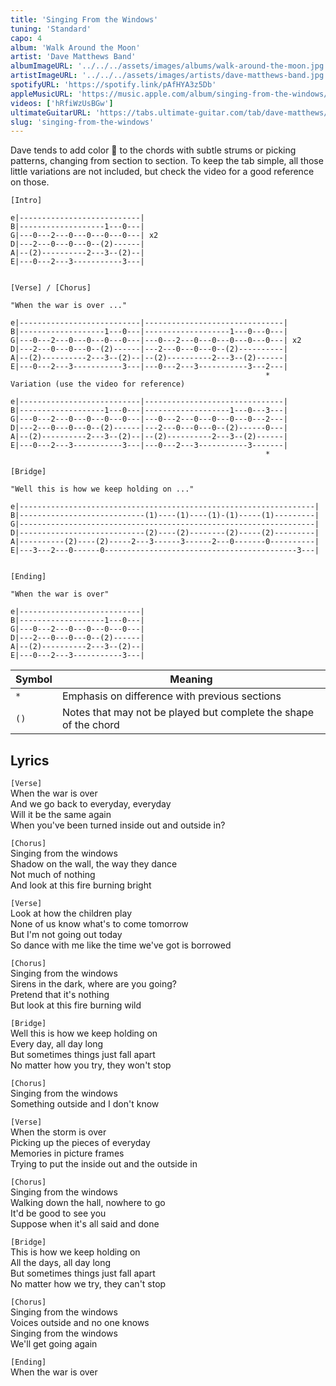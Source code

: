 ```yaml
---
title: 'Singing From the Windows'
tuning: 'Standard'
capo: 4
album: 'Walk Around the Moon'
artist: 'Dave Matthews Band'
albumImageURL: '../../../assets/images/albums/walk-around-the-moon.jpg'
artistImageURL: '../../../assets/images/artists/dave-matthews-band.jpg'
spotifyURL: 'https://spotify.link/pAfHYA3z5Db'
appleMusicURL: 'https://music.apple.com/album/singing-from-the-windows/1667688037?i=1667689018&l'
videos: ['hRfiWzUsBGw']
ultimateGuitarURL: 'https://tabs.ultimate-guitar.com/tab/dave-matthews/singing-from-the-windows-tabs-3080054'
slug: 'singing-from-the-windows'
---
```


Dave tends to add color 🎨 to the chords with subtle strums or picking patterns, changing from section to section. To keep the tab simple, all those little variations are not included, but check the video for a good reference on those.

```
[Intro]

e|---------------------------|
B|-------------------1---0---|
G|---0---2---0---0---0---0---| x2
D|---2---0---0---0--(2)------|
A|--(2)----------2---3--(2)--|
E|---0---2---3-----------3---|


[Verse] / [Chorus]

"When the war is over ..."

e|---------------------------|-------------------------------|
B|-------------------1---0---|-------------------1---0---0---|
G|---0---2---0---0---0---0---|---0---2---0---0---0---0---0---| x2
D|---2---0---0---0--(2)------|---2---0---0---0--(2)----------|
A|--(2)----------2---3--(2)--|--(2)----------2---3--(2)------|
E|---0---2---3-----------3---|---0---2---3-----------3---2---|
                                                         *
Variation (use the video for reference)

e|---------------------------|-------------------------------|
B|-------------------1---0---|-------------------1---0---3---|
G|---0---2---0---0---0---0---|---0---2---0---0---0---0---2---|
D|---2---0---0---0--(2)------|---2---0---0---0--(2)------0---|
A|--(2)----------2---3--(2)--|--(2)----------2---3--(2)------|
E|---0---2---3-----------3---|---0---2---3-----------3-------|
                                                         *

[Bridge]

"Well this is how we keep holding on ..."

e|------------------------------------------------------------------|
B|----------------------------(1)----(1)----(1)-(1)-----(1)---------|
G|------------------------------------------------------------------|
D|----------------------------(2)----(2)--------(2)-----(2)---------|
A|----------(2)----(2)-----2---3------3------2---0-------0----------|
E|---3---2---0------0-------------------------------------------3---|


[Ending]

"When the war is over"

e|---------------------------|
B|-------------------1---0---|
G|---0---2---0---0---0---0---|
D|---2---0---0---0--(2)------|
A|--(2)----------2---3--(2)--|
E|---0---2---3-----------3---|
```

| Symbol | Meaning                                                          |
| ------ | ---------------------------------------------------------------- |
| `*`    | Emphasis on difference with previous sections                    |
| `()`   | Notes that may not be played but complete the shape of the chord |

## Lyrics

`[Verse]`  
When the war is over  
And we go back to everyday, everyday  
Will it be the same again  
When you've been turned inside out and outside in?

`[Chorus]`  
Singing from the windows  
Shadow on the wall, the way they dance  
Not much of nothing  
And look at this fire burning bright

`[Verse]`  
Look at how the children play  
None of us know what's to come tomorrow  
But I'm not going out today  
So dance with me like the time we've got is borrowed

`[Chorus]`  
Singing from the windows  
Sirens in the dark, where are you going?  
Pretend that it's nothing  
But look at this fire burning wild

`[Bridge]`  
Well this is how we keep holding on  
Every day, all day long  
But sometimes things just fall apart  
No matter how you try, they won't stop

`[Chorus]`  
Singing from the windows  
Something outside and I don't know

`[Verse]`  
When the storm is over  
Picking up the pieces of everyday  
Memories in picture frames  
Trying to put the inside out and the outside in

`[Chorus]`  
Singing from the windows  
Walking down the hall, nowhere to go  
It'd be good to see you  
Suppose when it's all said and done

`[Bridge]`  
This is how we keep holding on  
All the days, all day long  
But sometimes things just fall apart  
No matter how we try, they can't stop

`[Chorus]`  
Singing from the windows  
Voices outside and no one knows  
Singing from the windows  
We'll get going again

`[Ending]`  
When the war is over
